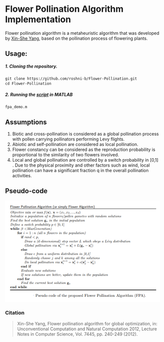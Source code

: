 # Flower Pollination Algorithm Implementation
Flower pollination algorithm is a metaheuristic algorithm that was developed by [Xin-She Yang](https://en.wikipedia.org/wiki/Xin-She_Yang), based on the pollination process of flowering plants.

## Usage:

##### 1. Cloning the repository.
```
git clone https://github.com/roshni-b/Flower-Pollination.git
cd Flower-Pollination
```

##### 2. Running the [script](https://github.com/roshni-b/Flower-Pollination/blob/master/fpa_demo.m) in MATLAB
```
fpa_demo.m
```
## Assumptions
1. Biotic and cross-pollination is considered as a global pollination process with pollen carrying pollinators performing Levy flights.
2. Abiotic and self-pollination are considered as local pollination.
3. Flower constancy can be considered as the reproduction probability is proportional to the similarity of two flowers involved.
4. Local and global pollination are controlled by a switch probability in [0,1] . Due to the physical proximity and other factors such as wind, local pollination can have a significant fraction q in the overall pollination activities.

## Pseudo-code 
![alt text](https://github.com/roshni-b/Flower-Pollination/blob/master/pseudocode_fpa.png "psudo-code")

### Citation
> Xin-She Yang, Flower pollination algorithm for global optimization, in: Unconventional Computation and Natural Computation 2012, Lecture Notes in Computer Science, Vol. 7445, pp. 240-249 (2012).
